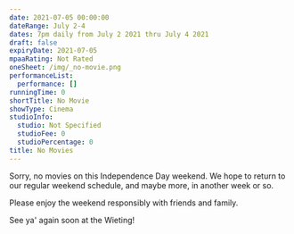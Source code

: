 ```yaml
---
date: 2021-07-05 00:00:00
dateRange: July 2-4
dates: 7pm daily from July 2 2021 thru July 4 2021
draft: false
expiryDate: 2021-07-05
mpaaRating: Not Rated
oneSheet: /img/_no-movie.png
performanceList:
  performance: []
runningTime: 0
shortTitle: No Movie
showType: Cinema
studioInfo:
  studio: Not Specified
  studioFee: 0
  studioPercentage: 0
title: No Movies
---
```


Sorry, no movies on this Independence Day weekend.  We hope to return to our regular weekend schedule, and maybe more, in another week or so.

Please enjoy the weekend responsibly with friends and family.


See ya' again soon at the Wieting!